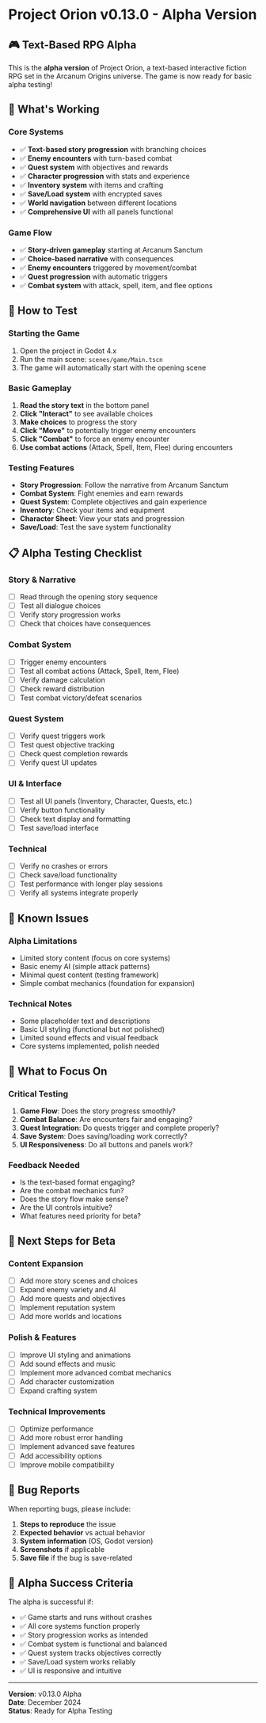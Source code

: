 # Project Orion v0.13.0 - Alpha Version

## 🎮 **Text-Based RPG Alpha**

This is the **alpha version** of Project Orion, a text-based interactive fiction RPG set in the Arcanum Origins universe. The game is now ready for basic alpha testing!

## 🚀 **What's Working**

### **Core Systems**
- ✅ **Text-based story progression** with branching choices
- ✅ **Enemy encounters** with turn-based combat
- ✅ **Quest system** with objectives and rewards
- ✅ **Character progression** with stats and experience
- ✅ **Inventory system** with items and crafting
- ✅ **Save/Load system** with encrypted saves
- ✅ **World navigation** between different locations
- ✅ **Comprehensive UI** with all panels functional

### **Game Flow**
- ✅ **Story-driven gameplay** starting at Arcanum Sanctum
- ✅ **Choice-based narrative** with consequences
- ✅ **Enemy encounters** triggered by movement/combat
- ✅ **Quest progression** with automatic triggers
- ✅ **Combat system** with attack, spell, item, and flee options

## 🎯 **How to Test**

### **Starting the Game**
1. Open the project in Godot 4.x
2. Run the main scene: `scenes/game/Main.tscn`
3. The game will automatically start with the opening scene

### **Basic Gameplay**
1. **Read the story text** in the bottom panel
2. **Click "Interact"** to see available choices
3. **Make choices** to progress the story
4. **Click "Move"** to potentially trigger enemy encounters
5. **Click "Combat"** to force an enemy encounter
6. **Use combat actions** (Attack, Spell, Item, Flee) during encounters

### **Testing Features**
- **Story Progression**: Follow the narrative from Arcanum Sanctum
- **Combat System**: Fight enemies and earn rewards
- **Quest System**: Complete objectives and gain experience
- **Inventory**: Check your items and equipment
- **Character Sheet**: View your stats and progression
- **Save/Load**: Test the save system functionality

## 📋 **Alpha Testing Checklist**

### **Story & Narrative**
- [ ] Read through the opening story sequence
- [ ] Test all dialogue choices
- [ ] Verify story progression works
- [ ] Check that choices have consequences

### **Combat System**
- [ ] Trigger enemy encounters
- [ ] Test all combat actions (Attack, Spell, Item, Flee)
- [ ] Verify damage calculation
- [ ] Check reward distribution
- [ ] Test combat victory/defeat scenarios

### **Quest System**
- [ ] Verify quest triggers work
- [ ] Test quest objective tracking
- [ ] Check quest completion rewards
- [ ] Verify quest UI updates

### **UI & Interface**
- [ ] Test all UI panels (Inventory, Character, Quests, etc.)
- [ ] Verify button functionality
- [ ] Check text display and formatting
- [ ] Test save/load interface

### **Technical**
- [ ] Verify no crashes or errors
- [ ] Check save/load functionality
- [ ] Test performance with longer play sessions
- [ ] Verify all systems integrate properly

## 🐛 **Known Issues**

### **Alpha Limitations**
- Limited story content (focus on core systems)
- Basic enemy AI (simple attack patterns)
- Minimal quest content (testing framework)
- Simple combat mechanics (foundation for expansion)

### **Technical Notes**
- Some placeholder text and descriptions
- Basic UI styling (functional but not polished)
- Limited sound effects and visual feedback
- Core systems implemented, polish needed

## 🎯 **What to Focus On**

### **Critical Testing**
1. **Game Flow**: Does the story progress smoothly?
2. **Combat Balance**: Are encounters fair and engaging?
3. **Quest Integration**: Do quests trigger and complete properly?
4. **Save System**: Does saving/loading work correctly?
5. **UI Responsiveness**: Do all buttons and panels work?

### **Feedback Needed**
- Is the text-based format engaging?
- Are the combat mechanics fun?
- Does the story flow make sense?
- Are the UI controls intuitive?
- What features need priority for beta?

## 🚀 **Next Steps for Beta**

### **Content Expansion**
- [ ] Add more story scenes and choices
- [ ] Expand enemy variety and AI
- [ ] Add more quests and objectives
- [ ] Implement reputation system
- [ ] Add more worlds and locations

### **Polish & Features**
- [ ] Improve UI styling and animations
- [ ] Add sound effects and music
- [ ] Implement more advanced combat mechanics
- [ ] Add character customization
- [ ] Expand crafting system

### **Technical Improvements**
- [ ] Optimize performance
- [ ] Add more robust error handling
- [ ] Implement advanced save features
- [ ] Add accessibility options
- [ ] Improve mobile compatibility

## 📝 **Bug Reports**

When reporting bugs, please include:
1. **Steps to reproduce** the issue
2. **Expected behavior** vs actual behavior
3. **System information** (OS, Godot version)
4. **Screenshots** if applicable
5. **Save file** if the bug is save-related

## 🎉 **Alpha Success Criteria**

The alpha is successful if:
- ✅ Game starts and runs without crashes
- ✅ All core systems function properly
- ✅ Story progression works as intended
- ✅ Combat system is functional and balanced
- ✅ Quest system tracks objectives correctly
- ✅ Save/Load system works reliably
- ✅ UI is responsive and intuitive

---

**Version**: v0.13.0 Alpha  
**Date**: December 2024  
**Status**: Ready for Alpha Testing 
